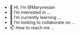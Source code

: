- 👋 Hi, I’m @Marynesian
- 👀 I’m interested in ...
- 🌱 I’m currently learning ...
- 💞️ I’m looking to collaborate on ...
- 📫 How to reach me ...

<!---
Marynesian/Marynesian is a ✨ special ✨ repository because its `README.md` (this file) appears on your GitHub profile.
You can click the Preview link to take a look at your changes.
--->
